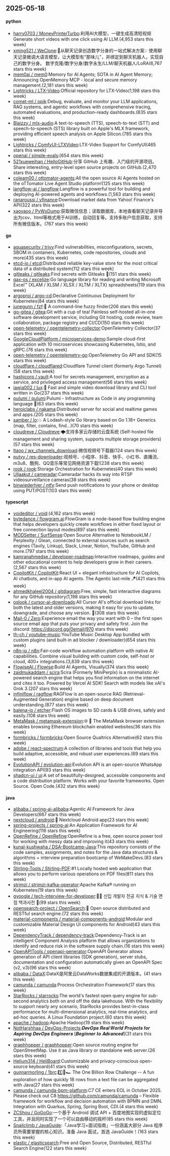 ## 2025-05-18

#### python
* [harry0703 / MoneyPrinterTurbo](https://github.com/harry0703/MoneyPrinterTurbo):利用AI大模型，一键生成高清短视频 Generate short videos with one click using AI LLM.(4,953 stars this week)
* [xming521 / WeClone](https://github.com/xming521/WeClone):🚀从聊天记录创造数字分身的一站式解决方案💡 使用聊天记录微调大语言模型，让大模型有“那味儿”，并绑定到聊天机器人，实现自己的数字分身。 数字克隆/数字分身/数字永生/LLM/聊天机器人/LoRA(6,767 stars this week)
* [mem0ai / mem0](https://github.com/mem0ai/mem0):Memory for AI Agents; SOTA in AI Agent Memory; Announcing OpenMemory MCP - local and secure memory management.(2,181 stars this week)
* [Lightricks / LTX-Video](https://github.com/Lightricks/LTX-Video):Official repository for LTX-Video(1,198 stars this week)
* [comet-ml / opik](https://github.com/comet-ml/opik):Debug, evaluate, and monitor your LLM applications, RAG systems, and agentic workflows with comprehensive tracing, automated evaluations, and production-ready dashboards.(835 stars this week)
* [Blaizzy / mlx-audio](https://github.com/Blaizzy/mlx-audio):A text-to-speech (TTS), speech-to-text (STT) and speech-to-speech (STS) library built on Apple's MLX framework, providing efficient speech analysis on Apple Silicon.(785 stars this week)
* [Lightricks / ComfyUI-LTXVideo](https://github.com/Lightricks/ComfyUI-LTXVideo):LTX-Video Support for ComfyUI(465 stars this week)
* [openai / simple-evals](https://github.com/openai/simple-evals):(654 stars this week)
* [521xueweihan / HelloGitHub](https://github.com/521xueweihan/HelloGitHub):分享 GitHub 上有趣、入门级的开源项目。Share interesting, entry-level open source projects on GitHub.(2,470 stars this week)
* [coleam00 / ottomator-agents](https://github.com/coleam00/ottomator-agents):All the open source AI Agents hosted on the oTTomator Live Agent Studio platform!(125 stars this week)
* [langflow-ai / langflow](https://github.com/langflow-ai/langflow):Langflow is a powerful tool for building and deploying AI-powered agents and workflows.(1,563 stars this week)
* [ranaroussi / yfinance](https://github.com/ranaroussi/yfinance):Download market data from Yahoo! Finance's API(322 stars this week)
* [xaoyaoo / PyWxDump](https://github.com/xaoyaoo/PyWxDump):获取微信信息；读取数据库，本地查看聊天记录并导出为csv、html等格式用于AI训练，自动回复等。支持多账户信息获取，支持所有微信版本。(767 stars this week)

#### go
* [aquasecurity / trivy](https://github.com/aquasecurity/trivy):Find vulnerabilities, misconfigurations, secrets, SBOM in containers, Kubernetes, code repositories, clouds and more(435 stars this week)
* [etcd-io / etcd](https://github.com/etcd-io/etcd):Distributed reliable key-value store for the most critical data of a distributed system(112 stars this week)
* [gitleaks / gitleaks](https://github.com/gitleaks/gitleaks):Find secrets with Gitleaks 🔑(151 stars this week)
* [qax-os / excelize](https://github.com/qax-os/excelize):Go language library for reading and writing Microsoft Excel™ (XLAM / XLSM / XLSX / XLTM / XLTX) spreadsheets(119 stars this week)
* [argoproj / argo-cd](https://github.com/argoproj/argo-cd):Declarative Continuous Deployment for Kubernetes(84 stars this week)
* [junegunn / fzf](https://github.com/junegunn/fzf):🌸 A command-line fuzzy finder(206 stars this week)
* [go-gitea / gitea](https://github.com/go-gitea/gitea):Git with a cup of tea! Painless self-hosted all-in-one software development service, including Git hosting, code review, team collaboration, package registry and CI/CD(150 stars this week)
* [open-telemetry / opentelemetry-collector](https://github.com/open-telemetry/opentelemetry-collector):OpenTelemetry Collector(37 stars this week)
* [GoogleCloudPlatform / microservices-demo](https://github.com/GoogleCloudPlatform/microservices-demo):Sample cloud-first application with 10 microservices showcasing Kubernetes, Istio, and gRPC.(76 stars this week)
* [open-telemetry / opentelemetry-go](https://github.com/open-telemetry/opentelemetry-go):OpenTelemetry Go API and SDK(15 stars this week)
* [cloudflare / cloudflared](https://github.com/cloudflare/cloudflared):Cloudflare Tunnel client (formerly Argo Tunnel)(58 stars this week)
* [hashicorp / vault](https://github.com/hashicorp/vault):A tool for secrets management, encryption as a service, and privileged access management(56 stars this week)
* [iawia002 / lux](https://github.com/iawia002/lux):👾 Fast and simple video download library and CLI tool written in Go(237 stars this week)
* [pulumi / pulumi](https://github.com/pulumi/pulumi):Pulumi - Infrastructure as Code in any programming language 🚀(63 stars this week)
* [heroiclabs / nakama](https://github.com/heroiclabs/nakama):Distributed server for social and realtime games and apps.(205 stars this week)
* [samber / lo](https://github.com/samber/lo):💥 A Lodash-style Go library based on Go 1.18+ Generics (map, filter, contains, find...)(70 stars this week)
* [cloudreve / Cloudreve](https://github.com/cloudreve/Cloudreve):🌩支持多家云存储的云盘系统 (Self-hosted file management and sharing system, supports multiple storage providers)(57 stars this week)
* [ltaoo / wx_channels_download](https://github.com/ltaoo/wx_channels_download):微信视频号下载器(124 stars this week)
* [putyy / res-downloader](https://github.com/putyy/res-downloader):视频号、小程序、抖音、快手、小红书、直播流、m3u8、酷狗、QQ音乐等常见网络资源下载!(238 stars this week)
* [rook / rook](https://github.com/rook/rook):Storage Orchestration for Kubernetes(40 stars this week)
* [Ullaakut / cameradar](https://github.com/Ullaakut/cameradar):Cameradar hacks its way into RTSP videosurveillance cameras(38 stars this week)
* [binwiederhier / ntfy](https://github.com/binwiederhier/ntfy):Send push notifications to your phone or desktop using PUT/POST(103 stars this week)

#### typescript
* [voideditor / void](https://github.com/voideditor/void):(4,162 stars this week)
* [bytedance / flowgram.ai](https://github.com/bytedance/flowgram.ai):FlowGram is a node-based flow building engine that helps developers quickly create workflows in either fixed layout or free connection layout modes(897 stars this week)
* [MODSetter / SurfSense](https://github.com/MODSetter/SurfSense):Open Source Alternative to NotebookLM / Perplexity / Glean, connected to external sources such as search engines (Tavily, Linkup), Slack, Linear, Notion, YouTube, GitHub and more.(797 stars this week)
* [kamranahmedse / developer-roadmap](https://github.com/kamranahmedse/developer-roadmap):Interactive roadmaps, guides and other educational content to help developers grow in their careers.(2,567 stars this week)
* [CopilotKit / CopilotKit](https://github.com/CopilotKit/CopilotKit):React UI + elegant infrastructure for AI Copilots, AI chatbots, and in-app AI agents. The Agentic last-mile 🪁(421 stars this week)
* [ahmedkhaleel2004 / gitdiagram](https://github.com/ahmedkhaleel2004/gitdiagram):Free, simple, fast interactive diagrams for any GitHub repository(1,198 stars this week)
* [oslook / cursor-ai-downloads](https://github.com/oslook/cursor-ai-downloads):All Cursor AI's official download links for both the latest and older versions, making it easy for you to update, downgrade, and choose any version. 🚀(308 stars this week)
* [Mail-0 / Zero](https://github.com/Mail-0/Zero):Experience email the way you want with 0 – the first open source email app that puts your privacy and safety first. Join the discord: https://discord.gg/0email(970 stars this week)
* [th-ch / youtube-music](https://github.com/th-ch/youtube-music):YouTube Music Desktop App bundled with custom plugins (and built-in ad blocker / downloader)(654 stars this week)
* [n8n-io / n8n](https://github.com/n8n-io/n8n):Fair-code workflow automation platform with native AI capabilities. Combine visual building with custom code, self-host or cloud, 400+ integrations.(3,839 stars this week)
* [FlowiseAI / Flowise](https://github.com/FlowiseAI/Flowise):Build AI Agents, Visually(374 stars this week)
* [zaidmukaddam / scira](https://github.com/zaidmukaddam/scira):Scira (Formerly MiniPerplx) is a minimalistic AI-powered search engine that helps you find information on the internet and cites it too. Powered by Vercel AI SDK! Search with models like xAI's Grok 3.(207 stars this week)
* [infiniflow / ragflow](https://github.com/infiniflow/ragflow):RAGFlow is an open-source RAG (Retrieval-Augmented Generation) engine based on deep document understanding.(877 stars this week)
* [balena-io / etcher](https://github.com/balena-io/etcher):Flash OS images to SD cards & USB drives, safely and easily.(108 stars this week)
* [MetaMask / metamask-extension](https://github.com/MetaMask/metamask-extension):🌐 🔌 The MetaMask browser extension enables browsing Ethereum blockchain enabled websites(36 stars this week)
* [formbricks / formbricks](https://github.com/formbricks/formbricks):Open Source Qualtrics Alternative(62 stars this week)
* [adobe / react-spectrum](https://github.com/adobe/react-spectrum):A collection of libraries and tools that help you build adaptive, accessible, and robust user experiences.(69 stars this week)
* [EvolutionAPI / evolution-api](https://github.com/EvolutionAPI/evolution-api):Evolution API is an open-source WhatsApp integration API(93 stars this week)
* [shadcn-ui / ui](https://github.com/shadcn-ui/ui):A set of beautifully-designed, accessible components and a code distribution platform. Works with your favorite frameworks. Open Source. Open Code.(432 stars this week)

#### java
* [alibaba / spring-ai-alibaba](https://github.com/alibaba/spring-ai-alibaba):Agentic AI Framework for Java Developers(667 stars this week)
* [nextcloud / android](https://github.com/nextcloud/android):📱 Nextcloud Android app(23 stars this week)
* [spring-projects / spring-ai](https://github.com/spring-projects/spring-ai):An Application Framework for AI Engineering(116 stars this week)
* [OpenRefine / OpenRefine](https://github.com/OpenRefine/OpenRefine):OpenRefine is a free, open source power tool for working with messy data and improving it(43 stars this week)
* [kunal-kushwaha / DSA-Bootcamp-Java](https://github.com/kunal-kushwaha/DSA-Bootcamp-Java):This repository consists of the code samples, assignments, and notes for the Java data structures & algorithms + interview preparation bootcamp of WeMakeDevs.(83 stars this week)
* [Stirling-Tools / Stirling-PDF](https://github.com/Stirling-Tools/Stirling-PDF):#1 Locally hosted web application that allows you to perform various operations on PDF files(811 stars this week)
* [strimzi / strimzi-kafka-operator](https://github.com/strimzi/strimzi-kafka-operator):Apache Kafka® running on Kubernetes(19 stars this week)
* [gyoogle / tech-interview-for-developer](https://github.com/gyoogle/tech-interview-for-developer):👶🏻 신입 개발자 전공 지식 & 기술 면접 백과사전 📖(99 stars this week)
* [opensearch-project / OpenSearch](https://github.com/opensearch-project/OpenSearch):🔎 Open source distributed and RESTful search engine.(72 stars this week)
* [material-components / material-components-android](https://github.com/material-components/material-components-android):Modular and customizable Material Design UI components for Android(43 stars this week)
* [DependencyTrack / dependency-track](https://github.com/DependencyTrack/dependency-track):Dependency-Track is an intelligent Component Analysis platform that allows organizations to identify and reduce risk in the software supply chain.(16 stars this week)
* [OpenAPITools / openapi-generator](https://github.com/OpenAPITools/openapi-generator):OpenAPI Generator allows generation of API client libraries (SDK generation), server stubs, documentation and configuration automatically given an OpenAPI Spec (v2, v3)(96 stars this week)
* [alibaba / DataX](https://github.com/alibaba/DataX):DataX是阿里云DataWorks数据集成的开源版本。(41 stars this week)
* [camunda / camunda](https://github.com/camunda/camunda):Process Orchestration Framework(17 stars this week)
* [StarRocks / starrocks](https://github.com/StarRocks/starrocks):The world's fastest open query engine for sub-second analytics both on and off the data lakehouse. With the flexibility to support nearly any scenario, StarRocks provides best-in-class performance for multi-dimensional analytics, real-time analytics, and ad-hoc queries. A Linux Foundation project.(60 stars this week)
* [apache / hadoop](https://github.com/apache/hadoop):Apache Hadoop(19 stars this week)
* [NotHarshhaa / DevOps-Projects](https://github.com/NotHarshhaa/DevOps-Projects):𝑫𝒆𝒗𝑶𝒑𝒔 𝑹𝒆𝒂𝒍 𝑾𝒐𝒓𝒍𝒅 𝑷𝒓𝒐𝒋𝒆𝒄𝒕𝒔 𝒇𝒐𝒓 𝑨𝒔𝒑𝒊𝒓𝒊𝒏𝒈 𝑫𝒆𝒗𝑶𝒑𝒔 𝑬𝒏𝒈𝒊𝒏𝒆𝒆𝒓𝒔 [𝑩𝒆𝒈𝒊𝒏𝒏𝒆𝒓 𝒕𝒐 𝑨𝒅𝒗𝒂𝒏𝒄𝒆𝒅](31 stars this week)
* [graphhopper / graphhopper](https://github.com/graphhopper/graphhopper):Open source routing engine for OpenStreetMap. Use it as Java library or standalone web server.(26 stars this week)
* [Helium314 / HeliBoard](https://github.com/Helium314/HeliBoard):Customizable and privacy-conscious open-source keyboard(41 stars this week)
* [gunnarmorling / 1brc](https://github.com/gunnarmorling/1brc):1️⃣🐝🏎️ The One Billion Row Challenge -- A fun exploration of how quickly 1B rows from a text file can be aggregated with Java(27 stars this week)
* [camunda / camunda-bpm-platform](https://github.com/camunda/camunda-bpm-platform):C7 CE enters EOL in October 2025. Please check out C8 https://github.com/camunda/camunda – Flexible framework for workflow and decision automation with BPMN and DMN. Integration with Quarkus, Spring, Spring Boot, CDI.(4 stars this week)
* [ZCShou / GoGoGo](https://github.com/ZCShou/GoGoGo):一个基于 Android 调试 API + 百度地图实现的虚拟定位工具，并且同时实现了一个可以自由移动的摇杆(85 stars this week)
* [Snailclimb / JavaGuide](https://github.com/Snailclimb/JavaGuide):「Java学习+面试指南」一份涵盖大部分 Java 程序员所需要掌握的核心知识。准备 Java 面试，首选 JavaGuide！(163 stars this week)
* [elastic / elasticsearch](https://github.com/elastic/elasticsearch):Free and Open Source, Distributed, RESTful Search Engine(122 stars this week)
